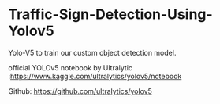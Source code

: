 # Traffic-Sign-Detection-Using-Yolov5
 Yolo-V5 to train our custom object detection model.
 
 official YOLOv5 notebook by Ultralytic :https://www.kaggle.com/ultralytics/yolov5/notebook
 
 Github: https://github.com/ultralytics/yolov5
